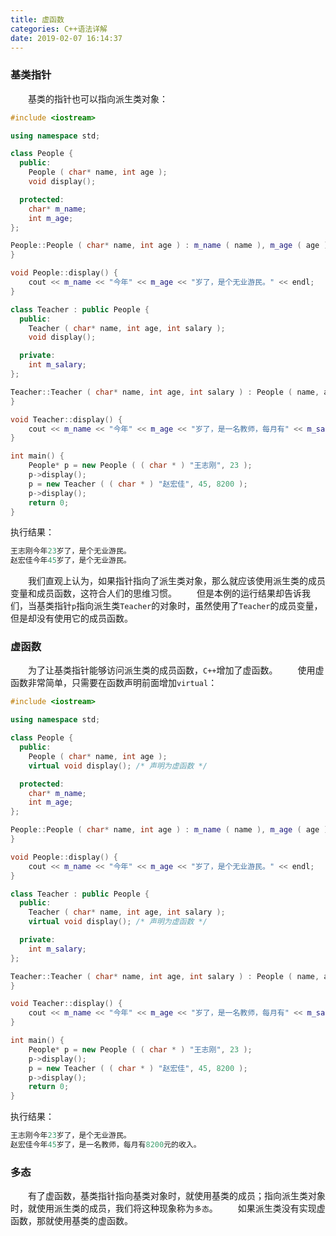 ```yaml
---
title: 虚函数
categories: C++语法详解
date: 2019-02-07 16:14:37
---
```

### 基类指针

&emsp;&emsp;基类的指针也可以指向派生类对象：<!--more-->

``` cpp
#include <iostream>

using namespace std;

class People {
  public:
    People ( char* name, int age );
    void display();

  protected:
    char* m_name;
    int m_age;
};

People::People ( char* name, int age ) : m_name ( name ), m_age ( age ) {
}

void People::display() {
    cout << m_name << "今年" << m_age << "岁了，是个无业游民。" << endl;
}

class Teacher : public People {
  public:
    Teacher ( char* name, int age, int salary );
    void display();

  private:
    int m_salary;
};

Teacher::Teacher ( char* name, int age, int salary ) : People ( name, age ), m_salary ( salary ) {
}

void Teacher::display() {
    cout << m_name << "今年" << m_age << "岁了，是一名教师，每月有" << m_salary << "元的收入。" << endl;
}

int main() {
    People* p = new People ( ( char * ) "王志刚", 23 );
    p->display();
    p = new Teacher ( ( char * ) "赵宏佳", 45, 8200 );
    p->display();
    return 0;
}
```

执行结果：

``` cpp
王志刚今年23岁了，是个无业游民。
赵宏佳今年45岁了，是个无业游民。
```

&emsp;&emsp;我们直观上认为，如果指针指向了派生类对象，那么就应该使用派生类的成员变量和成员函数，这符合人们的思维习惯。
&emsp;&emsp;但是本例的运行结果却告诉我们，当基类指针`p`指向派生类`Teacher`的对象时，虽然使用了`Teacher`的成员变量，但是却没有使用它的成员函数。

### 虚函数

&emsp;&emsp;为了让基类指针能够访问派生类的成员函数，`C++`增加了虚函数。
&emsp;&emsp;使用虚函数非常简单，只需要在函数声明前面增加`virtual`：

``` cpp
#include <iostream>

using namespace std;

class People {
  public:
    People ( char* name, int age );
    virtual void display(); /* 声明为虚函数 */

  protected:
    char* m_name;
    int m_age;
};

People::People ( char* name, int age ) : m_name ( name ), m_age ( age ) {
}

void People::display() {
    cout << m_name << "今年" << m_age << "岁了，是个无业游民。" << endl;
}

class Teacher : public People {
  public:
    Teacher ( char* name, int age, int salary );
    virtual void display(); /* 声明为虚函数 */

  private:
    int m_salary;
};

Teacher::Teacher ( char* name, int age, int salary ) : People ( name, age ), m_salary ( salary ) {
}

void Teacher::display() {
    cout << m_name << "今年" << m_age << "岁了，是一名教师，每月有" << m_salary << "元的收入。" << endl;
}

int main() {
    People* p = new People ( ( char * ) "王志刚", 23 );
    p->display();
    p = new Teacher ( ( char * ) "赵宏佳", 45, 8200 );
    p->display();
    return 0;
}
```

执行结果：

``` cpp
王志刚今年23岁了，是个无业游民。
赵宏佳今年45岁了，是一名教师，每月有8200元的收入。
```

### 多态

&emsp;&emsp;有了虚函数，基类指针指向基类对象时，就使用基类的成员；指向派生类对象时，就使用派生类的成员，我们将这种现象称为`多态`。
&emsp;&emsp;如果派生类没有实现虚函数，那就使用基类的虚函数。